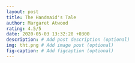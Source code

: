 ```yaml
---
layout: post
title: The Handmaid's Tale
author: Margaret Atwood
rating: 4.5/5
date: 2020-05-03 13:32:20 +0300
description: # Add post description (optional)
img: tht.png # Add image post (optional)
fig-caption: # Add figcaption (optional)
---
```

